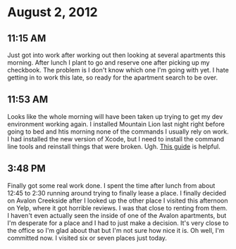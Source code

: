# August 2, 2012

## 11:15 AM
Just got into work after working out then looking at several apartments this morning. After lunch I plant to go and reserve one after picking up my checkbook. The problem is I don't know which one I'm going with yet. I hate getting in to work this late, so ready for the apartment search to be over.

## 11:53 AM
Looks like the whole morning will have been taken up trying to get my dev environment working again. I installed Mountain Lion last night right before going to bed and htis morning none of the commands I usually rely on work. I had installed the new version of Xcode, but I need to install the command line tools and reinstall things that were broken. Ugh. [This guide](http://robots.thoughtbot.com/post/27985816073/the-hitchhikers-guide-to-riding-a-mountain-lion) is helpful.

## 3:48 PM
Finally got some real work done. I spent the time after lunch from about 12:45 to 2:30 running around trying to finally lease a place. I finally decided on Avalon Creekside after I looked up the other place I visited this afternoon on Yelp, where it got horrible reviews. I was that close to renting from them. I haven't even actually seen the inside of one of the Avalon apartments, but I'm desperate for a place and I had to just make a decision. It's very close to the office so I'm glad about that but I'm not sure how nice it is. Oh well, I'm committed now. I visited six or seven places just today.
